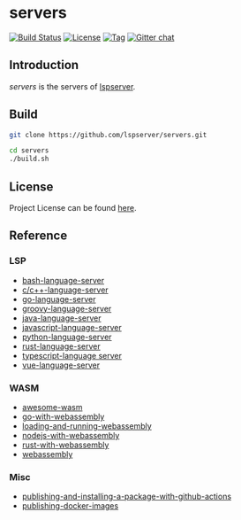# servers

[![Build Status](https://github.com/lspserver/servers/workflows/CI/badge.svg?branch=main&event=push)](https://github.com/lspserver/servers/actions?query=workflow%3ACI)
[![License](https://img.shields.io/github/license/lspserver/servers.svg?color=brightgreen)](https://github.com/lspserver/servers/blob/main/LICENSE)
[![Tag](https://img.shields.io/github/tag/lspserver/servers.svg?color=brightgreen)](https://github.com/lspserver/servers/tags)
[![Gitter chat](https://badges.gitter.im/craftslab/lspserver.png)](https://gitter.im/craftslab/lspserver)



## Introduction

*servers* is the servers of [lspserver](https://github.com/lspserver).



## Build

```bash
git clone https://github.com/lspserver/servers.git

cd servers
./build.sh
```



## License

Project License can be found [here](LICENSE).



## Reference

### LSP

- [bash-language-server](https://github.com/bash-lsp/bash-language-server)
- [c/c++-language-server](https://github.com/MaskRay/ccls)
- [go-language-server](https://github.com/golang/tools/tree/master/gopls)
- [groovy-language-server](https://github.com/GroovyLanguageServer/groovy-language-server)
- [java-language-server](https://github.com/eclipse/eclipse.jdt.ls/)
- [javascript-language-server](https://github.com/facebook/flow)
- [python-language-server](https://github.com/Microsoft/python-language-server)
- [rust-language-server](https://github.com/rust-lang/rls)
- [typescript-language server](https://github.com/theia-ide/typescript-language-server)
- [vue-language-server](https://github.com/vuejs/vetur)



### WASM

- [awesome-wasm](https://github.com/mbasso/awesome-wasm)
- [go-with-webassembly](https://github.com/golang/go/wiki/WebAssembly#getting-started)
- [loading-and-running-webassembly](https://developer.mozilla.org/en-US/docs/WebAssembly/Loading_and_running)
- [nodejs-with-webassembly](https://nodejs.dev/learn/nodejs-with-webassembly)
- [rust-with-webassembly](https://rustwasm.github.io/book/game-of-life/hello-world.html)
- [webassembly](https://webassembly.org/)



### Misc

- [publishing-and-installing-a-package-with-github-actions](https://docs.github.com/en/packages/managing-github-packages-using-github-actions-workflows/publishing-and-installing-a-package-with-github-actions)
- [publishing-docker-images](https://docs.github.com/en/actions/guides/publishing-docker-images)
